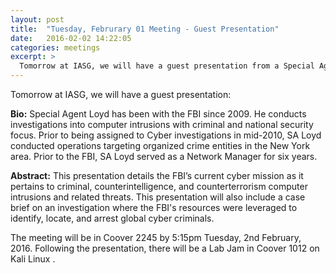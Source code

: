 ```yaml
---
layout: post
title:  "Tuesday, Februrary 01 Meeting - Guest Presentation"
date:   2016-02-02 14:22:05
categories: meetings
excerpt: >
  Tomorrow at IASG, we will have a guest presentation from a Special Agent who has been with the FBI since 2009
---
```

Tomorrow at IASG, we will have a guest presentation:

**Bio:** Special Agent Loyd has been with the FBI since 2009.  He conducts investigations into computer intrusions with criminal and national security focus.  Prior to being assigned to Cyber investigations in mid-2010, SA Loyd conducted operations targeting organized crime entities in the New York area.  Prior to the FBI, SA Loyd served as a Network Manager for six years.

 
**Abstract:** This presentation details the FBI’s current cyber mission as it pertains to criminal, counterintelligence, and counterterrorism computer intrusions and related threats.  This presentation will also include a case brief on an investigation where the FBI's resources were leveraged to identify, locate, and arrest global cyber criminals.

The meeting will be in Coover 2245 by 5:15pm Tuesday, 2nd February, 2016.
Following the presentation, there will be a Lab Jam in Coover 1012 on Kali Linux .
